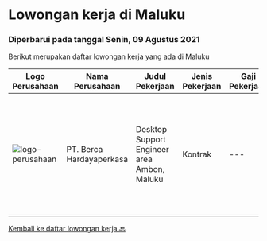 
  # Lowongan kerja di Maluku

  ### Diperbarui pada tanggal Senin, 09 Agustus 2021

  Berikut merupakan daftar lowongan kerja yang ada di Maluku

  |Logo Perusahaan | Nama Perusahaan | Judul Pekerjaan | Jenis Pekerjaan | Gaji Pekerjaan | Lokasi | Deskripsi | Tanggal diunggah | Pranala |
  | -------------- | --------------- | --------------- | --------- | --------- | -------------- | ------- | ----------- | ----------- |
  |![logo-perusahaan](https://image-service-cdn.seek.com.au/0c900ac2b5b1a2cf9bee651ce5d069e68ff14c92/ee4dce1061f3f616224767ad58cb2fc751b8d2dc)|PT. Berca Hardayaperkasa|Desktop Support Engineer area Ambon, Maluku|Kontrak|---|Ternate|Responsibilities : Analyzing, diagnosing, and installation to several areas including desktop hardware, operating systems (Windows 7/8/10),...|Rabu, 04 Agustus 2021|https://www.jobstreet.co.id/id/job/desktop-support-engineer-area-ambon-maluku-3592669?token=0~78101b66-57cd-4126-82ee-a9b72d8678f2&sectionRank=1&jobId=jobstreet-id-job-3592669|


  [Kembali ke daftar lowongan kerja 🔙](../README.md#daftar-lowongan-kerja)
  
